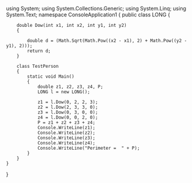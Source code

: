 using System;
using System.Collections.Generic;
using System.Linq;
using System.Text;
namespace ConsoleApplication1
{
    public class LONG
    {

        double Dow(int x1, int x2, int y1, int y2)
        {

            double d = (Math.Sqrt(Math.Pow((x2 - x1), 2) + Math.Pow((y2 - y1), 2)));
            return d;
        }

        class TestPerson
        {
            static void Main()
            {
                double z1, z2, z3, z4, P;
                LONG l = new LONG();

                z1 = l.Dow(0, 2, 2, 3);
                z2 = l.Dow(2, 3, 3, 0);
                z3 = l.Dow(0, 3, 0, 0);
                z4 = l.Dow(0, 0, 2, 0);
                P = z1 + z2 + z3 + z4;
                Console.WriteLine(z1);
                Console.WriteLine(z2);
                Console.WriteLine(z3);
                Console.WriteLine(z4);
                Console.WriteLine("Perimeter =  " + P);
            }
        }
    }
}
